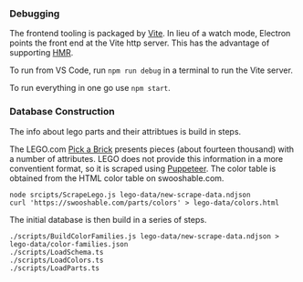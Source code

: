 ### Debugging

The frontend tooling is packaged by [Vite](https://vitejs.dev). In lieu of a watch mode, Electron points the front end at the Vite http server. This has the advantage of supporting [HMR](https://vitejs.dev/guide/features.html#hot-module-replacement).

To run from VS Code, run `npm run debug` in a terminal to run the Vite server.

To run everything in one go use `npm start`.

### Database Construction

The info about lego parts and their attribtues is build in steps.

The LEGO.com [Pick a Brick](https://www.lego.com/en-us/page/static/pick-a-brick) presents pieces (about fourteen thousand) with a number of attributes. LEGO does not provide this information in a more conventient format, so it is scraped using [Puppeteer](https://github.com/puppeteer/puppeteer). The color table is obtained from the HTML color table on swooshable.com.

    node srcipts/ScrapeLego.js lego-data/new-scrape-data.ndjson
    curl 'https://swooshable.com/parts/colors' > lego-data/colors.html

The initial database is then build in a series of steps.

    ./scripts/BuildColorFamilies.js lego-data/new-scrape-data.ndjson > lego-data/color-families.json
    ./scripts/LoadSchema.ts
    ./scripts/LoadColors.ts
    ./scripts/LoadParts.ts
